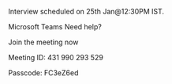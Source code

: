 Interview scheduled on 25th Jan@12:30PM IST.

 

Microsoft Teams Need help?

Join the meeting now

Meeting ID: 431 990 293 529

Passcode: FC3eZ6ed
